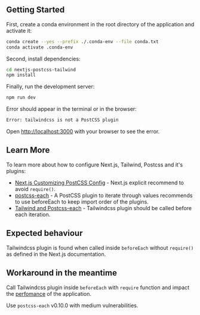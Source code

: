 ## Getting Started

First, create a conda environment in the root directory of the application and activate it:

```bash
conda create --yes --prefix ./.conda-env --file conda.txt
conda activate .conda-env
```

Second, install dependencies:
```bash
cd nextjs-postcss-tailwind
npm install
```

Finally, run the development server:

```bash
npm run dev
```

Error should appear in the terminal or in the browser:

```bash
Error: tailwindcss is not a PostCSS plugin
```

Open [http://localhost:3000](http://localhost:3000) with your browser to see the error.

## Learn More

To learn more about how to configure Next.js, Tailwind, Postcss and it's plugins:

- [Next.js Customizing PostCSS Config](https://nextjs.org/docs/advanced-features/customizing-postcss-config) - Next.js explicit recommend to avoid `require()`.
- [postcss-each](https://github.com/madyankin/postcss-each#beforeeach) - A PostCSS plugin to iterate through values recommends to use beforeEach to keep import order of the plugins.
- [Tailwind and Postcss-each](https://github.com/tailwindlabs/tailwindcss/discussions/7362#discussioncomment-2132610) - Tailwindcss plugin should be called before each iteration.

## Expected behaviour

Tailwindcss plugin is found when called inside `beforeEach` without `require()` as defined in the Next.js documentation.

## Workaround in the meantime

Call Tailwindcss plugin inside `beforeEach` with `require` function and impact the [perfomance](https://github.com/vercel/next.js/issues/10117#issuecomment-574899412) of the application.

Use `postcss-each` v0.10.0 with medium vulnerabilities.

